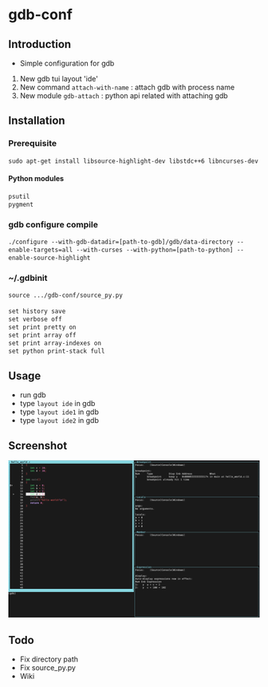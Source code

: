 # gdb-conf
## Introduction
- Simple configuration for gdb

1. New gdb tui layout 'ide'
2. New command `attach-with-name` : attach gdb with process name
3. New module `gdb-attach` : python api related with attaching gdb

## Installation
### Prerequisite
```
sudo apt-get install libsource-highlight-dev libstdc++6 libncurses-dev
```
#### Python modules
```
psutil
pygment
```

### gdb configure compile
```
./configure --with-gdb-datadir=[path-to-gdb]/gdb/data-directory --enable-targets=all --with-curses --with-python=[path-to-python] --enable-source-highlight
```

### ~/.gdbinit
```
source .../gdb-conf/source_py.py

set history save
set verbose off
set print pretty on
set print array off
set print array-indexes on
set python print-stack full
```

## Usage
- run gdb
- type `layout ide` in gdb
- type `layout ide1` in gdb
- type `layout ide2` in gdb

## Screenshot
![plot](./doc/layout_ide1.png)

## Todo
- Fix directory path
- Fix source_py.py
- Wiki
